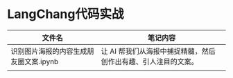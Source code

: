 # LangChang代码实战

| 文件名                      | 笔记内容         |
| --------------------------- | ---------------- |
| 识别图片海报的内容生成朋友圈文案.ipynb| 让 AI 帮我们从海报中捕捉精髓，然后创作出有趣、引人注目的文案。 |
|                             |                  |
